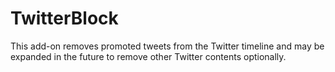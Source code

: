 # TwitterBlock
This add-on removes promoted tweets from the Twitter timeline and may be expanded in the future to remove other Twitter contents optionally.
